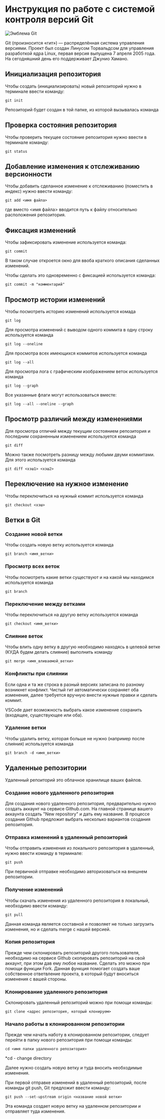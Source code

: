 # **Инструкция по работе с системой контроля версий Git**

![Эмблема Git](git.jpg)

Git (произносится «гит») — распределённая система управления версиями. Проект был создан Линусом Торвальдсом для управления разработкой ядра Linux, первая версия выпущена 7 апреля 2005 года. На сегодняшний день его поддерживает Джунио Хамано.

## Инициализация репозитория

Чтобы создать (инициализировать) новый репозиторий нужно в терминале ввести команду:

    git init

Репозиторий будет создан в той папке, из которой вызывалась команда

## Проверка состояния репозитория

Чтобы проверить текущее состояние репозитория нужно ввести в терминале команду:

    git status

## Добавление изменения к отслеживанию версионности

Чтобы добавить сделанное изменение к отслеживанию (поместить в индекс) нужно ввести команду:

    git add <имя файла>

где вместо <имя файла> вводится путь к файлу относительно расположения репозитория.

## Фиксация изменений

Чтобы зафиксировать изменение используется команда:

    git commit

В таком случае откроется окно для ввоба краткого описания сделанных изменений.

Чтобы сделать это одновременно с фиксацией используется команда:

    git commit -m "комментарий"

## Просмотр истории изменений

Чтобы посмотреть историю изменений используется комада

    git log

Для просмотра изменений с выводом одного коммита в одну строку используется команда

    git log --oneline

Для просмотра всех имеющихся коммитов используется команда

    git log --all

Для просмотра лога с графическим изображением веток используется команда

    git log --graph

Все указанные флаги могут использоваться вместе:

    git log --all --oneline --graph

## Просмотр различий между изменениями

Для просмотра отличий между текущим состоянием репозитория и последним сохраненным изменением используется команда

    git diff

Можно также посмотреть разницу между любыми двуми коммитами. Для этого используется команда

    git diff <хэш1> <хэш2>

## Переключение на нужное изменение

Чтобы переключиться на нужный коммит используется команда

    git checkout <хэш>

## Ветки в Git

### Создание новой ветки

Чтобы создать новую ветку используется команда

    git branch <имя_ветки>

### Просмотр всех веток

Чтобы посмотреть какие ветки существуют и на какой мы находимся используется команда

    git branch

### Переключение между ветками

Чтобы переключиться на другую ветку используется команда

    git checkout <имя_ветки>

### Слияние веток

Чтобы влить одну ветку в другую необходимо находясь в целевой ветке (КУДА будем делать слияние) выполнить команду

    git merge <имя_вливаемой_ветки>

### Конфликты при слиянии

Если одна и та же строка в разный версиях записана по разному возникнет конфликт.
Чистый гит автоматически сохраняет оба изменения, далее требуется вручную внести нужные правки и сделать коммит.

VSСode дает возможность выбрать какое изменение сохранить (входящее, существующее или оба).

### Удаление ветки

Чтобы удалить ветку, которая больше не нужно (например после слияния) используется команда

    git branch -d <имя_ветки>

## Удаленные репозитории

Удаленный репоиторий это облачное хранилище ваших файлов.

### Создание нового удаленного репозитория

Для создания нового удаленного репозитория, предварительно нужно создать аккаунт на сервисе Github.com. На главной странице вашего аккаунта создать "New repository" и дать ему название. В процессе создания Github предложит выбрать несколько вариантов создания репозитория. 

### Отправка изменений в удаленный репозиторий

Чтобы отправить изменения из локального репозитория в удаленный, нужно ввести команду в терминале: 

    git push

При первичной отправке необходимо авторизоваться на внешнем репозитории.   
    
### Получение изменений

Чтобы скачать изменения из удаленного репозитория в локальный, необходимо ввести команду:

    git pull

Данная команда является составной и позволяет не только загрузить изменения, но и сделать merge с нашей версией.

### Копия репозитория

Прежде чем склонировать репозиторий другого пользователя, необходимо на сервисе Github скопировать репозиторий на свой аккаунт, при этом дав ему любое название. Сделать это можно при помощи функции Fork. Данная функция помогает создать ваше собственное ответвление проекта, в который будут вноситься изменения с вашей стороны.

### Клонирование удаленного репозитория

Склонировать удаленный репозиторий можно при помощи команды:

    git clone <адрес репозитория, который клонируем>

### Начало работы в клонированном репозитории

Прежде чем начать наботу в клонированном репозитории, следует перейти в папку нового репозитория при помощи команды:

    cd <имя папки удаленного репозитория>

*cd - change directory

Далее нужно создать новую ветку и туда вносить необходимые изменения. 

При первой отправке изменений в удаленный репозиторий, после команды git push, Git предложит ввести команду:

    git push --set-upstream origin <название новой ветки>

Эта команда создает новую ветку на удаленном репозитории и отправляет туда изменения.
